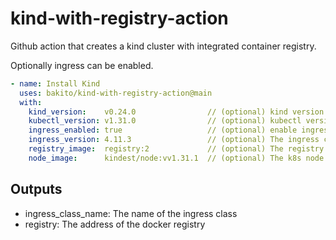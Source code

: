 # kind-with-registry-action

Github action that creates a kind cluster with integrated container registry.

Optionally ingress can be enabled.

```yaml
- name: Install Kind
  uses: bakito/kind-with-registry-action@main
  with:
    kind_version:    v0.24.0                // (optional) kind version to be used
    kubectl_version: v1.31.0                // (optional) kubectl version to be used
    ingress_enabled: true                   // (optional) enable ingress-nginx
    ingress_version: 4.11.3                 // (optional) The ingress controller version (git tag)
    registry_image:  registry:2             // (optional) The registry docker image to be used
    node_image:      kindest/node:vv1.31.1  // (optional) The k8s node imaage to be used
```

## Outputs

- ingress_class_name: The name of the ingress class
- registry: The address of the docker registry
